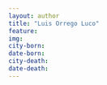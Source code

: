 ```yaml
---
layout: author
title: "Luis Orrego Luco"
feature: 
img:
city-born: 
date-born: 
city-death: 
date-death:
---
```

